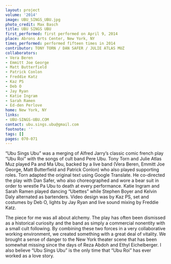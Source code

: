 ```yaml
---
layout: project
volume: '2014'
image: UBU_SINGS_UBU.jpg
photo_credit: Max Basch
title: UBU SINGS UBU
first_performed: first performed on April 9, 2014
place: Abrons Arts Center, New York, NY
times_performed: performed fifteen times in 2014
contributor: TONY TORN / DAN SAFER / JULIE ATLAS MUZ
collaborators:
- Vera Beren
- Emmitt Joe George
- Matt Butterfield
- Patrick Conlon
- Freddie Katz
- Kaz PS
- Deb O
- Jay Ryan
- Katie Ingram
- Sarah Ramen
- Ed-den Perlove
home: New York, NY
links:
- UBU-SINGS-UBU.COM
contact: ubu.sings.ubu@gmail.com
footnote: ''
tags: []
pages: 070-071
---
```


“Ubu Sings Ubu” was a merging of Alfred Jarry’s classic comic french play “Ubu Roi” with the songs of cult band Pere Ubu. Tony Torn and Julie Atlas Muz played Pa and Ma Ubu, backed by a live band (Vera Beren, Emmitt Joe George, Matt Butterfield and Patrick Conlon) who also played supporting roles. Torn adapted the original text using Google Translate. He co-directed the play with Dan Safer, who also choreographed and wore a bear suit in order to wrestle Pa Ubu to death at every performance. Katie Ingram and Sarah Ramen played dancing “Ubettes” while Stephen Boyer and Kelvin Daly alternated as bartenders. Video design was by Kaz PS, set and costumes by Deb O, lights by Jay Ryan and live sound mixing by Freddie Katz.

The piece for me was all about alchemy. The play has often been dismissed as a historical curiosity and the band as simply a commercial nonentity with a small cult following. By combining these two forces in a very collaborative working environment, we created something with a great deal of vitality. We brought a sense of danger to the New York theater scene that has been somewhat missing since the days of Reza Abdoh and Ethyl Eichelberger. I also believe “Ubu Sings Ubu” is the only time that “Ubu Roi” has ever worked as a love story.
